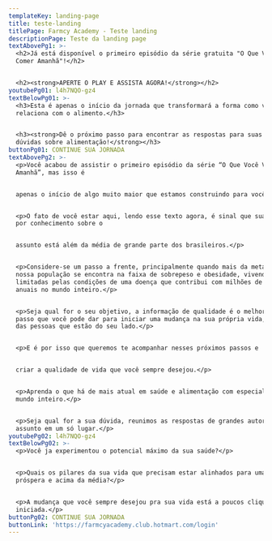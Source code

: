 ```yaml
---
templateKey: landing-page
title: teste-landing
titlePage: Farmcy Academy - Teste landing
descriptionPage: Teste da landing page
textAbovePg1: >-
  <h2>Já está disponível o primeiro episódio da série gratuita "O Que Você Vai
  Comer Amanhã"!</h2>


  <h2><strong>APERTE O PLAY E ASSISTA AGORA!</strong></h2>
youtubePg01: l4h7NQO-gz4
textBelowPg01: >-
  <h3>Esta é apenas o início da jornada que transformará a forma como você se
  relaciona com o alimento.</h3>


  <h3><strong>Dê o próximo passo para encontrar as respostas para suas maiores
  dúvidas sobre alimentação!</strong></h3>
buttonPg01: CONTINUE SUA JORNADA
textAbovePg2: >-
  <p>Você acabou de assistir o primeiro episódio da série “O Que Você Vai Comer
  Amanhã”, mas isso é


  apenas o início de algo muito maior que estamos construindo para você.</p>


  <p>O fato de você estar aqui, lendo esse texto agora, é sinal que sua busca
  por conhecimento sobre o


  assunto está além da média de grande parte dos brasileiros.</p>


  <p>Considere-se um passo a frente, principalmente quando mais da metade da
  nossa população se encontra na faixa de sobrepeso e obesidade, vivendo rotinas
  limitadas pelas condições de uma doença que contribui com milhões de mortes
  anuais no mundo inteiro.</p>


  <p>Seja qual for o seu objetivo, a informação de qualidade é o melhor primeiro
  passo que você pode dar para iniciar uma mudança na sua própria vida, ou na
  das pessoas que estão do seu lado.</p>


  <p>E é por isso que queremos te acompanhar nesses próximos passos e


  criar a qualidade de vida que você sempre desejou.</p>


  <p>Aprenda o que há de mais atual em saúde e alimentação com especialistas do
  mundo inteiro.</p>


  <p>Seja qual for a sua dúvida, reunimos as respostas de grandes autoridades no
  assunto em um só lugar.</p>
youtubePg02: l4h7NQO-gz4
textBelowPg02: >-
  <p>Você ja experimentou o potencial máximo da sua saúde?</p>


  <p>Quais os pilares da sua vida que precisam estar alinhados para uma saúde
  próspera e acima da média?</p>


  <p>A mudança que você sempre desejou pra sua vida está a poucos cliques de ser
  iniciada.</p>
buttonPg02: CONTINUE SUA JORNADA
buttonLink: 'https://farmcyacademy.club.hotmart.com/login'
---
```


